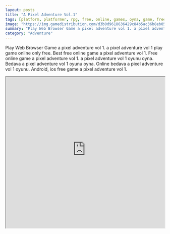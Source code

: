 ```yaml
---
layout: posts
title: "A Pixel Adventure Vol.1"
tags: [platform, platformer, rpg, free, online, games, oyna, game, free, games, play, play, games]
image: "https://img.gamedistribution.com/d3b0d9618636429c84b5ac36b8eb0595.jpg"
summary: "Play Web Browser Game a pixel adventure vol 1. a pixel adventure vol 1 play game online only free. Best free online game a pixel adventure vol 1. Free online game a pixel adventure vol 1. a pixel adventure vol 1 oyunu oyna. Bedava a pixel adventure vol 1 oyunu oyna. Online bedava a pixel adventure vol 1 oyunu. Android, ios free game a pixel adventure vol 1."
category: "Adventure"
---
```


Play Web Browser Game a pixel adventure vol 1. a pixel adventure vol 1 play game online only free. Best free online game a pixel adventure vol 1. Free online game a pixel adventure vol 1. a pixel adventure vol 1 oyunu oyna. Bedava a pixel adventure vol 1 oyunu oyna. Online bedava a pixel adventure vol 1 oyunu. Android, ios free game a pixel adventure vol 1.

<iframe width="100%" height="480px;" src="https://html5.gamedistribution.com/d3b0d9618636429c84b5ac36b8eb0595/"></iframe>